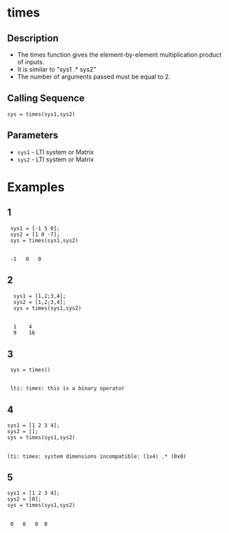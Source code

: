 # times
## Description
- The times function gives the element-by-element multiplication product of inputs.
- It is similar to "sys1 .* sys2"
- The number of arguments passed must be equal to 2.
## Calling Sequence
`sys = times(sys1,sys2)`
## Parameters
- `sys1` - LTI system or Matrix
- `sys2` - LTI system or Matrix

# Examples
## 1
     sys1 = [-1 5 0];
     sys2 = [1 0 -7];
     sys = times(sys1,sys2)
##
     -1   0   0
## 2
      sys1 = [1,2;3,4];
      sys2 = [1,2;3,4];
      sys = times(sys1,sys2)
##
      1    4
      9    16
## 3
     sys = times()
##
     lti: times: this is a binary operator
## 4
    sys1 = [1 2 3 4];
    sys2 = [];
    sys = times(sys1,sys2)
##
    lti: times: system dimensions incompatible: (1x4) .* (0x0)
## 5
    sys1 = [1 2 3 4];
    sys2 = [0];
    sys = times(sys1,sys2)
##
     0   0   0  0


     

